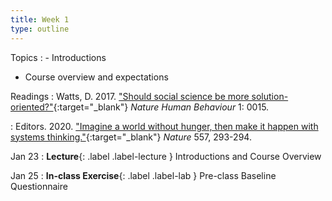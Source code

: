 ```yaml
---
title: Week 1
type: outline
---
```


Topics
: - Introductions 
  - Course overview and expectations

Readings
: Watts, D. 2017. ["Should social science be more solution-oriented?"](https://doi.org/10.1038/s41562-016-0015){:target="_blank"} _Nature Human Behaviour_ 1: 0015.

: Editors. 2020. ["Imagine a world without hunger, then make it happen with systems thinking."](https://doi.org/10.1038/d41586-020-00086-5){:target="_blank"} _Nature_ 557, 293-294.

Jan 23
: **Lecture**{: .label .label-lecture } Introductions and Course Overview

Jan 25
: **In-class Exercise**{: .label .label-lab } Pre-class Baseline Questionnaire
